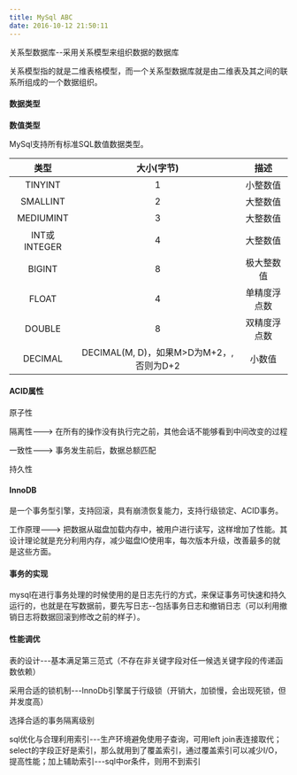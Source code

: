 ```yaml
---
title: MySql ABC
date: 2016-10-12 21:50:11
---
```

关系型数据库--采用关系模型来组织数据的数据库

关系模型指的就是二维表格模型，而一个关系型数据库就是由二维表及其之间的联系所组成的一个数据组织。

#### 数据类型
**数值类型**

MySql支持所有标准SQL数值数据类型。

| 类型 | 大小(字节) | 描述 |
| :---: | :---:| :---: |
| TINYINT | 1 | 小整数值 |
| SMALLINT | 2 | 大整数值 |
| MEDIUMINT | 3 | 大整数值 |
| INT或INTEGER | 4 | 大整数值 |
| BIGINT | 8 | 极大整数值 |
| FLOAT | 4 | 单精度浮点数 |
| DOUBLE | 8 | 双精度浮点数 |
| DECIMAL | DECIMAL(M, D)，如果M>D为M+2，,否则为D+2 | 小数值 |

#### ACID属性
原子性

隔离性---> 在所有的操作没有执行完之前，其他会话不能够看到中间改变的过程

一致性---> 事务发生前后，数据总额匹配

持久性

#### InnoDB
是一个事务型引擎，支持回滚，具有崩溃恢复能力，支持行级锁定、ACID事务。

工作原理---> 把数据从磁盘加载内存中，被用户进行读写，这样增加了性能。其设计理论就是充分利用内存，减少磁盘IO使用率，每次版本升级，改善最多的就是这些方面。

#### 事务的实现
mysql在进行事务处理的时候使用的是日志先行的方式，来保证事务可快速和持久运行的，也就是在写数据前，要先写日志--包括事务日志和撤销日志（可以利用撤销日志将数据回滚到修改之前的样子）。

#### 性能调优
表的设计---基本满足第三范式（不存在非关键字段对任一候选关键字段的传递函数依赖）

采用合适的锁机制---InnoDb引擎属于行级锁（开销大，加锁慢，会出现死锁，但并发度高）

选择合适的事务隔离级别

sql优化与合理利用索引---生产环境避免使用子查询，可用left join表连接取代；select的字段正好是索引，那么就用到了覆盖索引，通过覆盖索引可以减少I/O，提高性能；加上辅助索引---sql中or条件，则用不到索引
